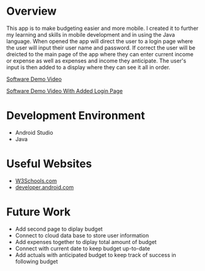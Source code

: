 # Overview
This app is to make budgeting easier and more mobile. I created it to further my learning and skills in mobile development and in using the Java language. When opened the app will direct the user to a login page where the user will input their user name and password. If correct the user will be dreicted to the main page of the app where they can enter current income or expense as well as expenses and income they anticipate. The user's input is then added to a display where they can see it all in order.

[Software Demo Video](https://www.youtube.com/watch?v=RVWHGBO8JGY)

[Software Demo Video With Added Login Page](https://www.youtube.com/watch?v=37ieAxpiAyg)

# Development Environment

* Android Studio
* Java

# Useful Websites

* [W3Schools.com](https://www.w3schools.com/java/default.asp)
* [developer.android.com](https://developer.android.com)

# Future Work

* Add second page to diplay budget
* Connect to cloud data base to store user information
* Add expenses together to diplay total amount of budget
* Connect with current date to keep budget up-to-date
* Add actuals with anticipated budget to keep track of success in following budget
